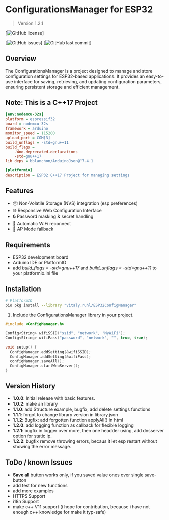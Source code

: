 # ConfigurationsManager for ESP32

> Version 1.2.1

[![GitHub license](https://img.shields.io/badge/license-MIT-blue.svg)]

[![GitHub issues](https://img.shields.io/github/issues/vitaly.ruhl/ESP32ConfigManager.svg)]
[![GitHub last commit](https://img.shields.io/github/last-commit/vitaly.ruhl/ESP32ConfigManager.svg)]


## Overview

The ConfigurationsManager is a project designed to manage and store configuration settings for ESP32-based applications. It provides an easy-to-use interface for saving, retrieving, and updating configuration parameters, ensuring persistent storage and efficient management.

## Note: This is a C++17 Project

```ini
[env:nodemcu-32s]
platform = espressif32
board = nodemcu-32s
framework = arduino
monitor_speed = 115200
upload_port = COM[3]
build_unflags = -std=gnu++11
build_flags =
    -Wno-deprecated-declarations
    -std=gnu++17
lib_deps = bblanchon/ArduinoJson@^7.4.1

[platformio]
description = ESP32 C++17 Project for managing settings
```

## Features

- 📦 Non-Volatile Storage (NVS) integration (esp preferences)
- 🌐 Responsive Web Configuration Interface
- 🔒 Password masking & secret handling
- 🔄 Automatic WiFi reconnect
- 📡 AP Mode fallback

## Requirements

- ESP32 development board
- Arduino IDE or PlatformIO
- add _build_flags = -std=gnu++17_ and _build_unflags = -std=gnu++11_ to your platformio.ini file

## Installation

```bash
# PlatformIO
pio pkg install --library "vitaly.ruhl/ESP32ConfigManager"
```

1. Include the ConfigurationsManager library in your project.

```cpp
#include <ConfigManager.h>

Config<String> wifiSSID("ssid", "network", "MyWiFi");
Config<String> wifiPass("password", "network", "", true, true);

void setup() {
  ConfigManager.addSetting(&wifiSSID);
  ConfigManager.addSetting(&wifiPass);
  configManager.saveAll();
  ConfigManager.startWebServer();
}
```

## Version History

- **1.0.0**: Initial release with basic features.
- **1.0.2**: make an library
- **1.1.0**: add Structure example, bugfix, add delete settings functions
- **1.1.1**: forgot to change library version in library.json
- **1.1.2**: Bugfix: add forgotten function applyAll() in html
- **1.2.0**: add logging function as callback for flexible logging
- **1.2.1**: bugfix in logger over more, then one headder using, add dnsserver option for static ip.
- **1.2.2**: bugfix remove throwing errors, becaus it let esp restart without showing the error message.

## ToDo / known Issues

- **Save all** button works only, if you saved value ones over single save-button
- add test for new functions
- add more examples
- HTTPS Support
- i18n Support
- make c++ V11 support (i hope for contribution, because i have not enough c++ knowledge for make it typ-safe)

